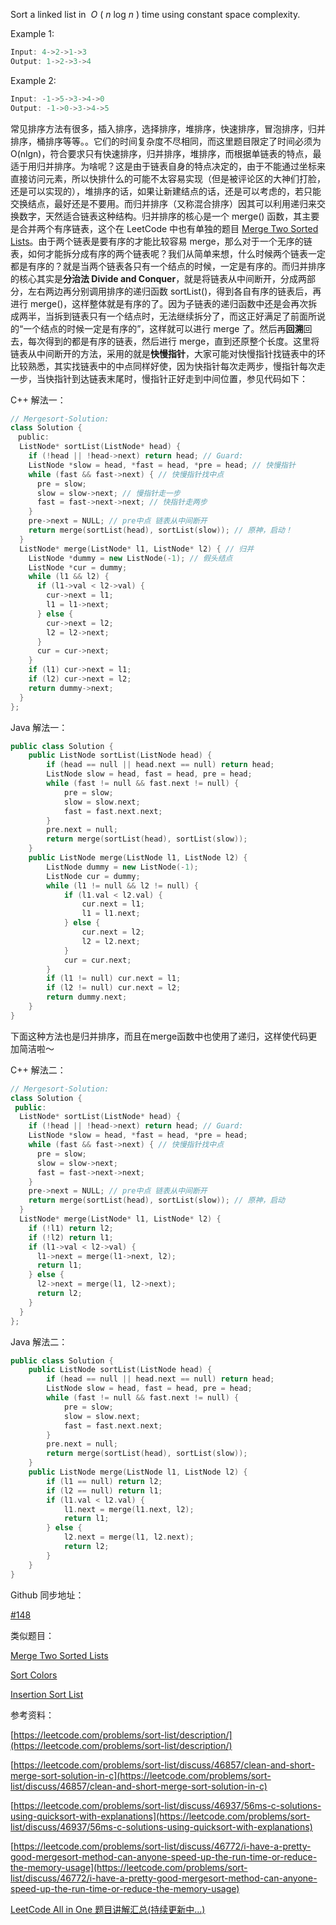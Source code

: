 Sort a linked list in  _O_ ( _n_ log _n_ ) time using constant space complexity.

Example 1:

```cpp
Input: 4->2->1->3
Output: 1->2->3->4
```

Example 2:

```cpp
Input: -1->5->3->4->0
Output: -1->0->3->4->5
```

常见排序方法有很多，插入排序，选择排序，堆排序，快速排序，冒泡排序，归并排序，桶排序等等。。它们的时间复杂度不尽相同，而这里题目限定了时间必须为O(nlgn)，符合要求只有快速排序，归并排序，堆排序，而根据单链表的特点，最适于用归并排序。为啥呢？这是由于链表自身的特点决定的，由于不能通过坐标来直接访问元素，所以快排什么的可能不太容易实现（但是被评论区的大神们打脸，还是可以实现的），堆排序的话，如果让新建结点的话，还是可以考虑的，若只能交换结点，最好还是不要用。而归并排序（又称混合排序）因其可以利用递归来交换数字，天然适合链表这种结构。归并排序的核心是一个 merge() 函数，其主要是合并两个有序链表，这个在 LeetCode 中也有单独的题目 [Merge Two Sorted Lists](http://www.cnblogs.com/grandyang/p/4086297.html)。由于两个链表是要有序的才能比较容易 merge，那么对于一个无序的链表，如何才能拆分成有序的两个链表呢？我们从简单来想，什么时候两个链表一定都是有序的？就是当两个链表各只有一个结点的时候，一定是有序的。而归并排序的核心其实是**分治法 Divide and Conquer**，就是将链表从中间断开，分成两部分，左右两边再分别调用排序的递归函数 sortList()，得到各自有序的链表后，再进行 merge()，这样整体就是有序的了。因为子链表的递归函数中还是会再次拆成两半，当拆到链表只有一个结点时，无法继续拆分了，而这正好满足了前面所说的“一个结点的时候一定是有序的”，这样就可以进行 merge 了。然后再**回溯**回去，每次得到的都是有序的链表，然后进行 merge，直到还原整个长度。这里将链表从中间断开的方法，采用的就是**快慢指针**，大家可能对快慢指针找链表中的环比较熟悉，其实找链表中的中点同样好使，因为快指针每次走两步，慢指针每次走一步，当快指针到达链表末尾时，慢指针正好走到中间位置，参见代码如下：

C++ 解法一：

```cpp
// Mergesort-Solution:
class Solution {
　public:
  ListNode* sortList(ListNode* head) {
    if (!head || !head->next) return head; // Guard:
    ListNode *slow = head, *fast = head, *pre = head; // 快慢指针
    while (fast && fast->next) { // 快慢指针找中点
      pre = slow;
      slow = slow->next; // 慢指针走一步
      fast = fast->next->next; // 快指针走两步
    }
    pre->next = NULL; // pre中点 链表从中间断开
    return merge(sortList(head), sortList(slow)); // 原神，启动！
  }
  ListNode* merge(ListNode* l1, ListNode* l2) { // 归并
    ListNode *dummy = new ListNode(-1); // 假头结点
    ListNode *cur = dummy;
    while (l1 && l2) {
      if (l1->val < l2->val) {
        cur->next = l1;
        l1 = l1->next;
      } else {
        cur->next = l2;
        l2 = l2->next;
      }
      cur = cur->next;
    }
    if (l1) cur->next = l1;
    if (l2) cur->next = l2;
    return dummy->next;
  }
};
```

Java 解法一：

```cpp
public class Solution {
    public ListNode sortList(ListNode head) {
        if (head == null || head.next == null) return head;
        ListNode slow = head, fast = head, pre = head;
        while (fast != null && fast.next != null) {
            pre = slow;
            slow = slow.next;
            fast = fast.next.next;
        }
        pre.next = null;
        return merge(sortList(head), sortList(slow));
    }
    public ListNode merge(ListNode l1, ListNode l2) {
        ListNode dummy = new ListNode(-1);
        ListNode cur = dummy;
        while (l1 != null && l2 != null) {
            if (l1.val < l2.val) {
                cur.next = l1;
                l1 = l1.next;
            } else {
                cur.next = l2;
                l2 = l2.next;
            }
            cur = cur.next;
        }
        if (l1 != null) cur.next = l1;
        if (l2 != null) cur.next = l2;
        return dummy.next;
    }
}
```

下面这种方法也是归并排序，而且在merge函数中也使用了递归，这样使代码更加简洁啦～

C++ 解法二：

```cpp
// Mergesort-Solution:
class Solution {
 public:
  ListNode* sortList(ListNode* head) {
    if (!head || !head->next) return head; // Guard:
    ListNode *slow = head, *fast = head, *pre = head;
    while (fast && fast->next) { // 快慢指针找中点
      pre = slow;
      slow = slow->next;
      fast = fast->next->next;
    }
    pre->next = NULL; // pre中点 链表从中间断开
    return merge(sortList(head), sortList(slow)); // 原神，启动
  }
  ListNode* merge(ListNode* l1, ListNode* l2) {
    if (!l1) return l2;
    if (!l2) return l1;
    if (l1->val < l2->val) {
      l1->next = merge(l1->next, l2);
      return l1;
    } else {
      l2->next = merge(l1, l2->next);
      return l2;
    }
  }
};
```

Java 解法二：

```cpp
public class Solution {
    public ListNode sortList(ListNode head) {
        if (head == null || head.next == null) return head;
        ListNode slow = head, fast = head, pre = head;
        while (fast != null && fast.next != null) {
            pre = slow;
            slow = slow.next;
            fast = fast.next.next;
        }
        pre.next = null;
        return merge(sortList(head), sortList(slow));
    }
    public ListNode merge(ListNode l1, ListNode l2) {
        if (l1 == null) return l2;
        if (l2 == null) return l1;
        if (l1.val < l2.val) {
            l1.next = merge(l1.next, l2);
            return l1;
        } else {
            l2.next = merge(l1, l2.next);
            return l2;
        }
    }
}
```

Github 同步地址：

[#148](https://github.com/grandyang/leetcode/issues/148)

类似题目：

[Merge Two Sorted Lists](http://www.cnblogs.com/grandyang/p/4086297.html)

[Sort Colors](http://www.cnblogs.com/grandyang/p/4341243.html)

[Insertion Sort List](http://www.cnblogs.com/grandyang/p/4250107.html)

参考资料：

[https://leetcode.com/problems/sort-list/description/](https://leetcode.com/problems/sort-list/description/)

[https://leetcode.com/problems/sort-list/discuss/46857/clean-and-short-merge-sort-solution-in-c](https://leetcode.com/problems/sort-list/discuss/46857/clean-and-short-merge-sort-solution-in-c)

[https://leetcode.com/problems/sort-list/discuss/46937/56ms-c-solutions-using-quicksort-with-explanations](https://leetcode.com/problems/sort-list/discuss/46937/56ms-c-solutions-using-quicksort-with-explanations)

[https://leetcode.com/problems/sort-list/discuss/46772/i-have-a-pretty-good-mergesort-method-can-anyone-speed-up-the-run-time-or-reduce-the-memory-usage](https://leetcode.com/problems/sort-list/discuss/46772/i-have-a-pretty-good-mergesort-method-can-anyone-speed-up-the-run-time-or-reduce-the-memory-usage)

[LeetCode All in One 题目讲解汇总(持续更新中...)](http://www.cnblogs.com/grandyang/p/4606334.html)
